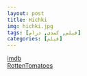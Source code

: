 ```yaml
---
layout: post
title: Hichki
img: hichki.jpg
tags: [فیلم, کمدی, درام]
categories: [فیلم]
---
```


[imdb](https://www.imdb.com/title/tt6588966/)  
[RottenTomatoes](https://www.rottentomatoes.com/m/hichki)
